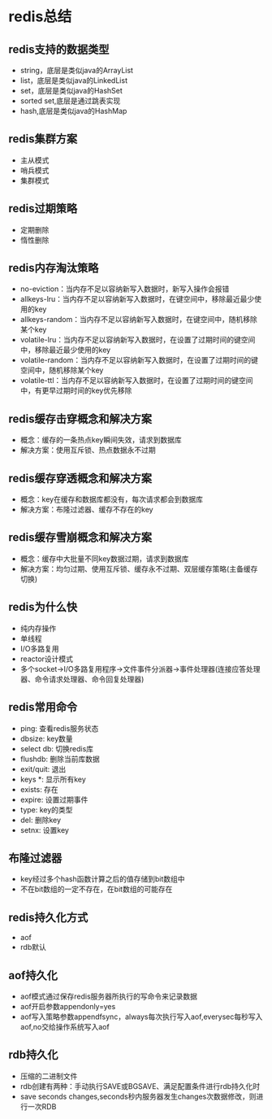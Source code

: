 # redis总结

## redis支持的数据类型
* string，底层是类似java的ArrayList
* list，底层是类似java的LinkedList
* set，底层是类似java的HashSet
* sorted set,底层是通过跳表实现
* hash,底层是类似java的HashMap

## redis集群方案
* 主从模式
* 哨兵模式
* 集群模式

## redis过期策略
* 定期删除
* 惰性删除

## redis内存淘汰策略
* no-eviction：当内存不足以容纳新写入数据时，新写入操作会报错
* allkeys-lru：当内存不足以容纳新写入数据时，在键空间中，移除最近最少使用的key
* allkeys-random：当内存不足以容纳新写入数据时，在键空间中，随机移除某个key
* volatile-lru：当内存不足以容纳新写入数据时，在设置了过期时间的键空间中，移除最近最少使用的key
* volatile-random：当内存不足以容纳新写入数据时，在设置了过期时间的键空间中，随机移除某个key
* volatile-ttl：当内存不足以容纳新写入数据时，在设置了过期时间的键空间中，有更早过期时间的key优先移除

## redis缓存击穿概念和解决方案
* 概念：缓存的一条热点key瞬间失效，请求到数据库
* 解决方案：使用互斥锁、热点数据永不过期

## redis缓存穿透概念和解决方案
* 概念：key在缓存和数据库都没有，每次请求都会到数据库
* 解决方案：布隆过滤器、缓存不存在的key

## redis缓存雪崩概念和解决方案
* 概念：缓存中大批量不同key数据过期，请求到数据库
* 解决方案：均匀过期、使用互斥锁、缓存永不过期、双层缓存策略(主备缓存切换) 

## redis为什么快
* 纯内存操作
* 单线程
* I/O多路复用
* reactor设计模式
* 多个socket->I/O多路复用程序->文件事件分派器->事件处理器(连接应答处理器、命令请求处理器、命令回复处理器)

## redis常用命令
* ping: 查看redis服务状态
* dbsize: key数量
* select db: 切换redis库
* flushdb: 删除当前库数据
* exit/quit: 退出
* keys *: 显示所有key
* exists: 存在
* expire: 设置过期事件
* type: key的类型
* del: 删除key
* setnx: 设置key

## 布隆过滤器
* key经过多个hash函数计算之后的值存储到bit数组中
* 不在bit数组的一定不存在，在bit数组的可能存在

## redis持久化方式
* aof
* rdb默认

## aof持久化
* aof模式通过保存redis服务器所执行的写命令来记录数据
* aof开启参数appendonly=yes
* aof写入策略参数appendfsync，always每次执行写入aof,everysec每秒写入aof,no交给操作系统写入aof

## rdb持久化
* 压缩的二进制文件
* rdb创建有两种：手动执行SAVE或BGSAVE、满足配置条件进行rdb持久化时
* save seconds changes,seconds秒内服务器发生changes次数据修改，则进行一次RDB